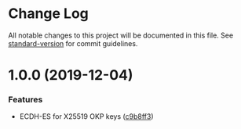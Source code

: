 # Change Log

All notable changes to this project will be documented in this file. See [standard-version](https://github.com/conventional-changelog/standard-version) for commit guidelines.

# 1.0.0 (2019-12-04)


### Features

* ECDH-ES for X25519 OKP keys ([c9b8ff3](https://github.com/panva/jose-x25519-ecdh/commit/c9b8ff3e9ffeb10ff7c0f456a6585e7a749e8aa7))
